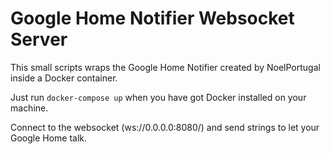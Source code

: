 # Google Home Notifier Websocket Server

This small scripts wraps the Google Home Notifier created by NoelPortugal inside a Docker container.

Just run `docker-compose up` when you have got Docker installed on your machine.

Connect to the websocket (ws://0.0.0.0:8080/) and send strings to let your Google Home talk.